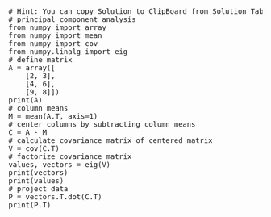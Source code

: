 <pre class="file" data-target="clipboard">
# Hint: You can copy Solution to ClipBoard from Solution Tab
# principal component analysis
from numpy import array
from numpy import mean
from numpy import cov
from numpy.linalg import eig
# define matrix
A = array([
	[2, 3],
	[4, 6],
	[9, 8]])
print(A)
# column means
M = mean(A.T, axis=1)
# center columns by subtracting column means
C = A - M
# calculate covariance matrix of centered matrix
V = cov(C.T)
# factorize covariance matrix
values, vectors = eig(V)
print(vectors)
print(values)
# project data
P = vectors.T.dot(C.T)
print(P.T)

</pre>
